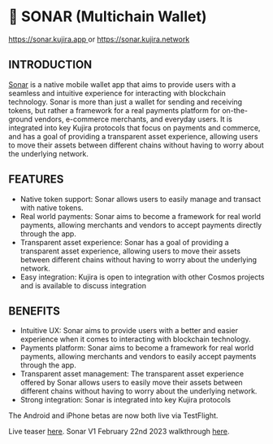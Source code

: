# 🧿 SONAR (Multichain Wallet)

[https://sonar.kujira.app ](https://sonar.kujira.app)or [https://sonar.kujira.network ](https://sonar.kujira.network)

## INTRODUCTION

[Sonar](https://mobile.twitter.com/SonarWallet) is a native mobile wallet app that aims to provide users with a seamless and intuitive experience for interacting with blockchain technology. Sonar is more than just a wallet for sending and receiving tokens, but rather a framework for a real payments platform for on-the-ground vendors, e-commerce merchants, and everyday users. It is integrated into key Kujira protocols that focus on payments and commerce, and has a goal of providing a transparent asset experience, allowing users to move their assets between different chains without having to worry about the underlying network.

## FEATURES

* Native token support: Sonar allows users to easily manage and transact with native tokens.
* Real world payments: Sonar aims to become a framework for real world payments, allowing merchants and vendors to accept payments directly through the app.
* Transparent asset experience: Sonar has a goal of providing a transparent asset experience, allowing users to move their assets between different chains without having to worry about the underlying network.
* Easy integration: Kujira is open to integration with other Cosmos projects and is available to discuss integration

## BENEFITS

* Intuitive UX: Sonar aims to provide users with a better and easier experience when it comes to interacting with blockchain technology.
* Payments platform: Sonar aims to become a framework for real world payments, allowing merchants and vendors to easily accept payments through the app.
* Transparent asset management: The transparent asset experience offered by Sonar allows users to easily move their assets between different chains without having to worry about the underlying network.
* Strong integration: Sonar is integrated into key Kujira protocols

The Android and iPhone betas are now both live via TestFlight.&#x20;

Live teaser [here](https://twitter.com/TeamKujira/status/1585000267279667200?s=20\&t=GqHj5hDbRL2vrkfxkC34pA). Sonar V1 February 22nd 2023 walkthrough [here](https://twitter.com/TeamKujira/status/1628490478713798656?s=20).
